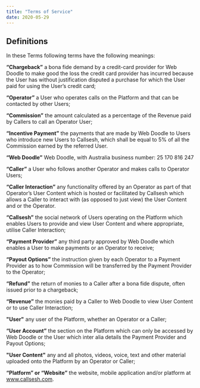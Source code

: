 ```yaml
---
title: "Terms of Service"
date: 2020-05-29
---
```


## Definitions

In these Terms following terms have the following meanings:

**“Chargeback”** a bona fide demand by a credit-card provider for Web Doodle to make good the loss the credit card provider has incurred because the User has without justification disputed a purchase for which the User paid for using the User’s credit card;

**“Operator”** a User who operates calls on the Platform and that can be contacted by other Users;

**“Commission”** the amount calculated as a percentage of the Revenue paid by Callers to call an Operator User;

**“Incentive Payment”** the payments that are made by Web Doodle to Users who introduce new Users to Callsesh, which shall be equal to 5% of all the Commission earned by the referred User.

**“Web Doodle”** Web Doodle, with Australia business number: 25 170 816 247

**“Caller”** a User who follows another Operator and makes calls to Operator Users;

**“Caller Interaction”** any functionality offered by an Operator as part of that Operator’s User Content which is hosted or facilitated by Callsesh which allows a Caller to interact with (as opposed to just view) the User Content and or the Operator.

**“Callsesh”** the social network of Users operating on the Platform which enables Users to provide and view User Content and where appropriate, utilise Caller Interaction;

**“Payment Provider”** any third party approved by Web Doodle which enables a User to make payments or an Operator to receive;

**“Payout Options”** the instruction given by each Operator to a Payment Provider as to how Commission will be transferred by the Payment Provider to the Operator;

**“Refund”** the return of monies to a Caller after a bona fide dispute, often issued prior to a chargeback;

**“Revenue”** the monies paid by a Caller to Web Doodle to view User Content or to use Caller Interaction;

**"User"** any user of the Platform, whether an Operator or a Caller;

**“User Account”** the section on the Platform which can only be accessed by Web Doodle or the User which inter alia details the Payment Provider and Payout Options;

**"User Content"** any and all photos, videos, voice, text and other material uploaded onto the Platform by an Operator or Caller;

**“Platform” or “Website”** the website, mobile application and/or platform at www.callsesh.com.
